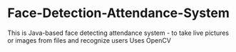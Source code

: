 # Face-Detection-Attendance-System
This is Java-based face detecting attendance system - to take live pictures or images from files and recognize users
Uses OpenCV
